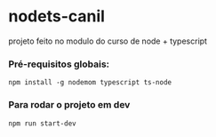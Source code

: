# nodets-canil
projeto feito no modulo do curso de node + typescript

### Pré-requisitos globais:
`npm install -g nodemom typescript ts-node`

### Para rodar o projeto em dev 
`npm run start-dev`